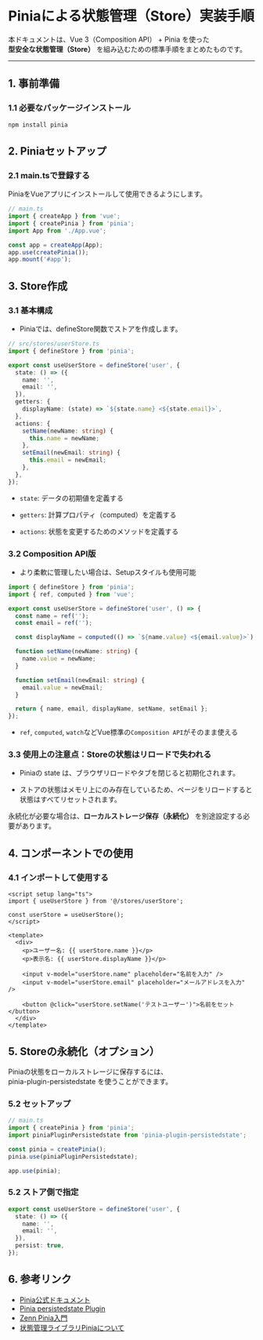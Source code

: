 # Piniaによる状態管理（Store）実装手順

本ドキュメントは、Vue 3（Composition API） + Pinia を使った  
**型安全な状態管理（Store）** を組み込むための標準手順をまとめたものです。

---

## 1. 事前準備

### 1.1 必要なパッケージインストール

```bash
npm install pinia
```

## 2. Piniaセットアップ

### 2.1 main.tsで登録する
PiniaをVueアプリにインストールして使用できるようにします。

```ts
// main.ts
import { createApp } from 'vue';
import { createPinia } from 'pinia';
import App from './App.vue';

const app = createApp(App);
app.use(createPinia());
app.mount('#app');
```

## 3. Store作成
### 3.1 基本構成
- Piniaでは、defineStore関数でストアを作成します。
```ts
// src/stores/userStore.ts
import { defineStore } from 'pinia';

export const useUserStore = defineStore('user', {
  state: () => ({
    name: '',
    email: '',
  }),
  getters: {
    displayName: (state) => `${state.name} <${state.email}>`,
  },
  actions: {
    setName(newName: string) {
      this.name = newName;
    },
    setEmail(newEmail: string) {
      this.email = newEmail;
    },
  },
});
```

- `state`: データの初期値を定義する

- `getters`: 計算プロパティ（computed）を定義する

- `actions`: 状態を変更するためのメソッドを定義する

### 3.2 Composition API版
- より柔軟に管理したい場合は、Setupスタイルも使用可能

```ts
import { defineStore } from 'pinia';
import { ref, computed } from 'vue';

export const useUserStore = defineStore('user', () => {
  const name = ref('');
  const email = ref('');

  const displayName = computed(() => `${name.value} <${email.value}>`);

  function setName(newName: string) {
    name.value = newName;
  }

  function setEmail(newEmail: string) {
    email.value = newEmail;
  }

  return { name, email, displayName, setName, setEmail };
});
```
- `ref`, `computed`, `watch`などVue標準の`Composition API`がそのまま使える
### 3.3 使用上の注意点：Storeの状態はリロードで失われる
- Piniaの state は、ブラウザリロードやタブを閉じると初期化されます。

- ストアの状態はメモリ上にのみ存在しているため、ページをリロードすると状態はすべてリセットされます。

永続化が必要な場合は、**ローカルストレージ保存（永続化）** を別途設定する必要があります。



## 4. コンポーネントでの使用

### 4.1 インポートして使用する

```vue
<script setup lang="ts">
import { useUserStore } from '@/stores/userStore';

const userStore = useUserStore();
</script>

<template>
  <div>
    <p>ユーザー名: {{ userStore.name }}</p>
    <p>表示名: {{ userStore.displayName }}</p>

    <input v-model="userStore.name" placeholder="名前を入力" />
    <input v-model="userStore.email" placeholder="メールアドレスを入力" />

    <button @click="userStore.setName('テストユーザー')">名前をセット</button>
  </div>
</template>
```

## 5. Storeの永続化（オプション）

Piniaの状態をローカルストレージに保存するには、<br>
pinia-plugin-persistedstate を使うことができます。

### 5.2 セットアップ

```ts
// main.ts
import { createPinia } from 'pinia';
import piniaPluginPersistedstate from 'pinia-plugin-persistedstate';

const pinia = createPinia();
pinia.use(piniaPluginPersistedstate);

app.use(pinia);
```

### 5.2 ストア側で指定

```ts
export const useUserStore = defineStore('user', {
  state: () => ({
    name: '',
    email: '',
  }),
  persist: true,
});
```

## 6. 参考リンク

- [Pinia公式ドキュメント](https://pinia.vuejs.org/)
- [Pinia persistedstate Plugin](https://prazdevs.github.io/pinia-plugin-persistedstate/)
- [Zenn Pinia入門](https://zenn.dev/comm_vue_nuxt/articles/6ff9a9024cdae4)
- [状態管理ライブラリPiniaについて](https://zenn.dev/caffe_latte_623/articles/9e06b9c3e56fb3)